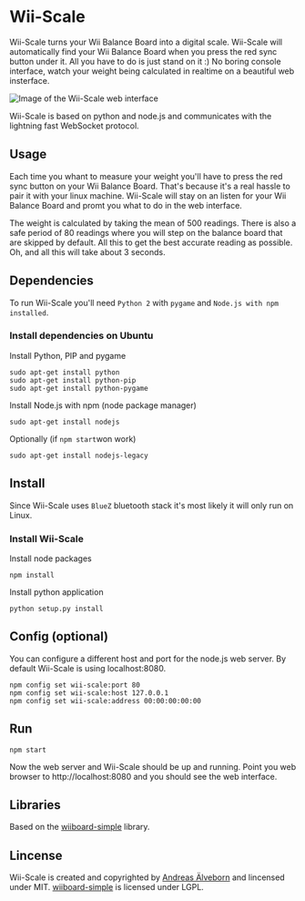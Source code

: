 # Wii-Scale

Wii-Scale turns your Wii Balance Board into a digital scale. Wii-Scale will automatically find your Wii Balance Board when you press the red sync button under it. All you have to do is just stand on it :) No boring console interface, watch your weight being calculated in realtime on a beautiful web insterface.

![Image of the Wii-Scale web interface](https://lh5.googleusercontent.com/RsUY3uzuUjYNqxs8iS07eaWySbWfK9GUHhAzw-hIVuKY_CkCP6He1zn0HNWp2zfVSrq4ZTrt4AU=w1290-h520)

Wii-Scale is based on python and node.js and communicates with the lightning fast WebSocket protocol.

## Usage

Each time you whant to measure your weight you'll have to press the red sync button on your Wii Balance Board. That's because it's a real hassle to pair it with your linux machine. Wii-Scale will stay on an listen for your Wii Balance Board and promt you what to do in the web interface.

The weight is calculated by taking the mean of 500 readings. There is also a safe period of 80 readings where you will step on the balance board that are skipped by default. All this to get the best accurate reading as possible. Oh, and all this will take about 3 seconds.

## Dependencies

To run Wii-Scale you'll need `Python 2` with `pygame` and `Node.js with npm installed`.

### Install dependencies on Ubuntu

Install Python, PIP and pygame

	sudo apt-get install python
	sudo apt-get install python-pip
	sudo apt-get install python-pygame

Install Node.js with npm (node package manager)

	sudo apt-get install nodejs

Optionally (if `npm start`won work)

	sudo apt-get install nodejs-legacy

## Install

Since Wii-Scale uses `BlueZ` bluetooth stack it's most likely it will only run on Linux.

### Install Wii-Scale

Install node packages

	npm install

Install python application

	python setup.py install


## Config (optional)

You can configure a different host and port for the node.js web server. By default Wii-Scale is using localhost:8080.

	npm config set wii-scale:port 80
	npm config set wii-scale:host 127.0.0.1
	npm config set wii-scale:address 00:00:00:00:00

## Run

	npm start

Now the web server and Wii-Scale should be up and running. Point you web browser to http://localhost:8080 and you should see the web interface.

## Libraries

Based on the [wiiboard-simple](https://code.google.com/p/wiiboard-simple/) library.


## Lincense

Wii-Scale is created and copyrighted by [Andreas Älveborn](http://aelveborn.com) and lincensed under MIT. [wiiboard-simple](https://code.google.com/p/wiiboard-simple/)  is licensed under LGPL.